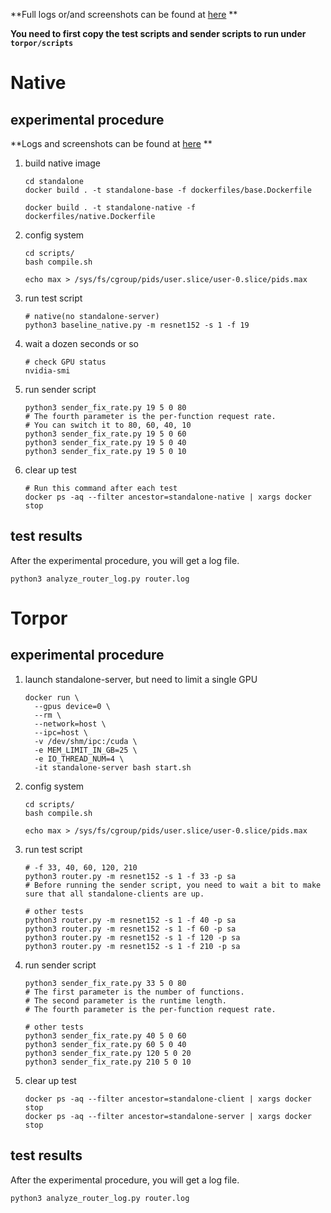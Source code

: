 **Full logs or/and screenshots can be found at [here](https://drive.google.com/drive/folders/1O26NhI_OG-IeMwIQNwIc8YpnTVZZgwwm?usp=sharing) **

**You need to first copy the test scripts and sender scripts to run under `torpor/scripts`**

# Native

## experimental procedure

**Logs and screenshots can be found at [here](https://drive.google.com/drive/folders/1O26NhI_OG-IeMwIQNwIc8YpnTVZZgwwm?usp=sharing) **

1. build native image

   ```shell
   cd standalone
   docker build . -t standalone-base -f dockerfiles/base.Dockerfile
   
   docker build . -t standalone-native -f dockerfiles/native.Dockerfile
   ```

2. config system

   ```shell
   cd scripts/
   bash compile.sh
   
   echo max > /sys/fs/cgroup/pids/user.slice/user-0.slice/pids.max
   ```

3. run test script

   ```shell
   # native(no standalone-server)
   python3 baseline_native.py -m resnet152 -s 1 -f 19
   ```

4. wait a dozen seconds or so

   ```shell
   # check GPU status
   nvidia-smi
   ```

5. run sender script

   ```shell
   python3 sender_fix_rate.py 19 5 0 80
   # The fourth parameter is the per-function request rate.
   # You can switch it to 80, 60, 40, 10
   python3 sender_fix_rate.py 19 5 0 60
   python3 sender_fix_rate.py 19 5 0 40
   python3 sender_fix_rate.py 19 5 0 10
   ```

6. clear up test

   ```shell
   # Run this command after each test
   docker ps -aq --filter ancestor=standalone-native | xargs docker stop
   ```

## test results

After the experimental procedure, you will get a log file.

```shell
python3 analyze_router_log.py router.log
```

# Torpor

## experimental procedure

1. launch standalone-server, but need to limit a single GPU

   ```shell
   docker run \
     --gpus device=0 \
     --rm \
     --network=host \
     --ipc=host \
     -v /dev/shm/ipc:/cuda \
     -e MEM_LIMIT_IN_GB=25 \
     -e IO_THREAD_NUM=4 \
     -it standalone-server bash start.sh
   ```

2. config system

   ```shell
   cd scripts/
   bash compile.sh
   
   echo max > /sys/fs/cgroup/pids/user.slice/user-0.slice/pids.max
   ```

3. run test script

   ```shell
   # -f 33, 40, 60, 120, 210
   python3 router.py -m resnet152 -s 1 -f 33 -p sa
   # Before running the sender script, you need to wait a bit to make sure that all standalone-clients are up.

   # other tests
   python3 router.py -m resnet152 -s 1 -f 40 -p sa
   python3 router.py -m resnet152 -s 1 -f 60 -p sa
   python3 router.py -m resnet152 -s 1 -f 120 -p sa
   python3 router.py -m resnet152 -s 1 -f 210 -p sa
   ```

4. run sender script

   ```shell
   python3 sender_fix_rate.py 33 5 0 80
   # The first parameter is the number of functions.
   # The second parameter is the runtime length.
   # The fourth parameter is the per-function request rate.
   
   # other tests
   python3 sender_fix_rate.py 40 5 0 60
   python3 sender_fix_rate.py 60 5 0 40
   python3 sender_fix_rate.py 120 5 0 20
   python3 sender_fix_rate.py 210 5 0 10
   ```

5. clear up test

   ```shell
   docker ps -aq --filter ancestor=standalone-client | xargs docker stop
   docker ps -aq --filter ancestor=standalone-server | xargs docker stop
   ```

## test results

After the experimental procedure, you will get a log file.

```shell
python3 analyze_router_log.py router.log
```
